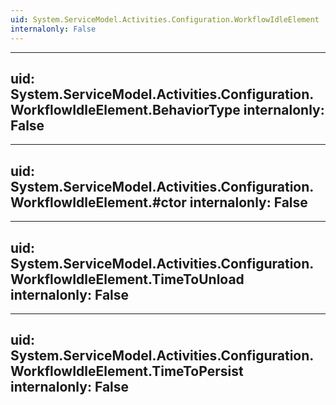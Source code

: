 ```yaml
---
uid: System.ServiceModel.Activities.Configuration.WorkflowIdleElement
internalonly: False
---
```


---
uid: System.ServiceModel.Activities.Configuration.WorkflowIdleElement.BehaviorType
internalonly: False
---

---
uid: System.ServiceModel.Activities.Configuration.WorkflowIdleElement.#ctor
internalonly: False
---

---
uid: System.ServiceModel.Activities.Configuration.WorkflowIdleElement.TimeToUnload
internalonly: False
---

---
uid: System.ServiceModel.Activities.Configuration.WorkflowIdleElement.TimeToPersist
internalonly: False
---
